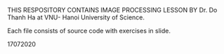 THIS RESPOSITORY CONTAINS IMAGE PROCESSING LESSON BY Dr. Do Thanh Ha at VNU- Hanoi University of Science.

 Each file consists of source code with exercises in slide.

17072020


